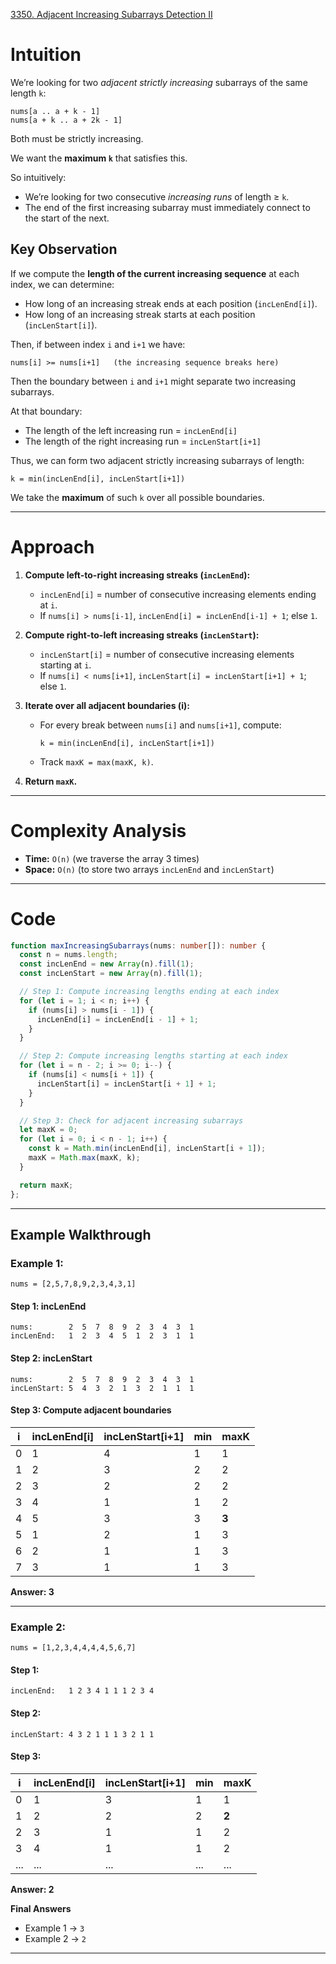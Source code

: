 [3350. Adjacent Increasing Subarrays Detection II](https://leetcode.com/problems/adjacent-increasing-subarrays-detection-ii/)

# Intuition

We’re looking for two *adjacent strictly increasing* subarrays of the same length `k`:

```
nums[a .. a + k - 1]
nums[a + k .. a + 2k - 1]
```

Both must be strictly increasing.

We want the **maximum `k`** that satisfies this.

So intuitively:

* We’re looking for two consecutive *increasing runs* of length ≥ `k`.
* The end of the first increasing subarray must immediately connect to the start of the next.

## Key Observation

If we compute the **length of the current increasing sequence** at each index, we can determine:

* How long of an increasing streak ends at each position (`incLenEnd[i]`).
* How long of an increasing streak starts at each position (`incLenStart[i]`).

Then, if between index `i` and `i+1` we have:

```
nums[i] >= nums[i+1]   (the increasing sequence breaks here)
```

Then the boundary between `i` and `i+1` might separate two increasing subarrays.

At that boundary:

* The length of the left increasing run = `incLenEnd[i]`
* The length of the right increasing run = `incLenStart[i+1]`

Thus, we can form two adjacent strictly increasing subarrays of length:

```
k = min(incLenEnd[i], incLenStart[i+1])
```

We take the **maximum** of such `k` over all possible boundaries.

---

# Approach

1. **Compute left-to-right increasing streaks (`incLenEnd`):**

   * `incLenEnd[i]` = number of consecutive increasing elements ending at `i`.
   * If `nums[i] > nums[i-1]`, `incLenEnd[i] = incLenEnd[i-1] + 1`; else `1`.

2. **Compute right-to-left increasing streaks (`incLenStart`):**

   * `incLenStart[i]` = number of consecutive increasing elements starting at `i`.
   * If `nums[i] < nums[i+1]`, `incLenStart[i] = incLenStart[i+1] + 1`; else `1`.

3. **Iterate over all adjacent boundaries (i):**

   * For every break between `nums[i]` and `nums[i+1]`, compute:

     ```
     k = min(incLenEnd[i], incLenStart[i+1])
     ```
   * Track `maxK = max(maxK, k)`.

4. **Return `maxK`.**

---

# Complexity Analysis

* **Time:** `O(n)` (we traverse the array 3 times)
* **Space:** `O(n)` (to store two arrays `incLenEnd` and `incLenStart`)

---

# Code

```typescript
function maxIncreasingSubarrays(nums: number[]): number {
  const n = nums.length;
  const incLenEnd = new Array(n).fill(1);
  const incLenStart = new Array(n).fill(1);

  // Step 1: Compute increasing lengths ending at each index
  for (let i = 1; i < n; i++) {
    if (nums[i] > nums[i - 1]) {
      incLenEnd[i] = incLenEnd[i - 1] + 1;
    }
  }

  // Step 2: Compute increasing lengths starting at each index
  for (let i = n - 2; i >= 0; i--) {
    if (nums[i] < nums[i + 1]) {
      incLenStart[i] = incLenStart[i + 1] + 1;
    }
  }

  // Step 3: Check for adjacent increasing subarrays
  let maxK = 0;
  for (let i = 0; i < n - 1; i++) {
    const k = Math.min(incLenEnd[i], incLenStart[i + 1]);
    maxK = Math.max(maxK, k);
  }

  return maxK;
};

```

---

## Example Walkthrough

### Example 1:

```
nums = [2,5,7,8,9,2,3,4,3,1]
```

#### Step 1: incLenEnd

```
nums:        2  5  7  8  9  2  3  4  3  1
incLenEnd:   1  2  3  4  5  1  2  3  1  1
```

#### Step 2: incLenStart

```
nums:        2  5  7  8  9  2  3  4  3  1
incLenStart: 5  4  3  2  1  3  2  1  1  1
```

#### Step 3: Compute adjacent boundaries

| i   | incLenEnd[i] | incLenStart[i+1] | min | maxK  |
| --- | ------------ | ---------------- | --- | ----- |
| 0   | 1            | 4                | 1   | 1     |
| 1   | 2            | 3                | 2   | 2     |
| 2   | 3            | 2                | 2   | 2     |
| 3   | 4            | 1                | 1   | 2     |
| 4   | 5            | 3                | 3   | **3** |
| 5   | 1            | 2                | 1   | 3     |
| 6   | 2            | 1                | 1   | 3     |
| 7   | 3            | 1                | 1   | 3     |

**Answer: 3**

---

### Example 2:

```
nums = [1,2,3,4,4,4,4,5,6,7]
```

#### Step 1:

```
incLenEnd:   1 2 3 4 1 1 1 2 3 4
```

#### Step 2:

```
incLenStart: 4 3 2 1 1 1 3 2 1 1
```

#### Step 3:

| i   | incLenEnd[i] | incLenStart[i+1] | min | maxK  |
| --- | ------------ | ---------------- | --- | ----- |
| 0   | 1            | 3                | 1   | 1     |
| 1   | 2            | 2                | 2   | **2** |
| 2   | 3            | 1                | 1   | 2     |
| 3   | 4            | 1                | 1   | 2     |
| ... | ...          | ...              | ... | ...   |

**Answer: 2**

**Final Answers**

* Example 1 → `3`
* Example 2 → `2`

---


